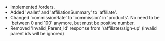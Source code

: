 - Implemented /orders.
- Added 'wallet' and 'affiliationSummary' to 'affiliate'.
- Changed 'commissionRate' to 'commission' in 'products'. No need to be 'between 0 and 100' anymore, but must be positive number.
- Removed 'Invalid_Parent_Id' response from '/affiliates/sign-up' (invalid parent ids will be ignored)
